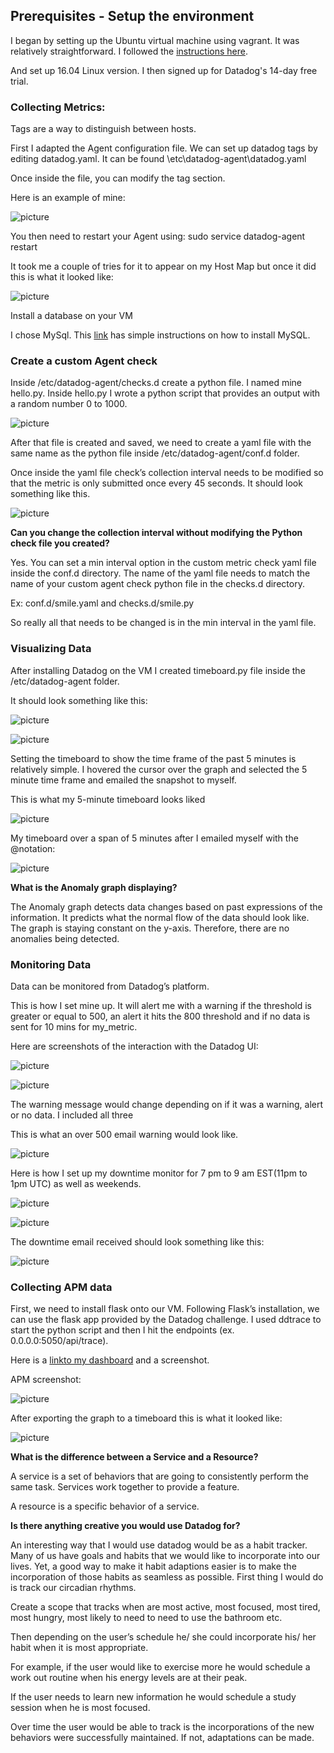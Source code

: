 
## Prerequisites - Setup the environment ###

I began by setting up the Ubuntu virtual machine using vagrant. It was relatively straightforward. I followed the [instructions here](https://www.vagrantup.com/intro/getting-started/). 

And set up 16.04 Linux version. I then signed up for Datadog's 14-day free trial.

### Collecting Metrics: ###

Tags are a way to distinguish between hosts. 

First I adapted the Agent configuration file. We can set up datadog tags by editing datadog.yaml. It can be found \etc\datadog-agent\datadog.yaml

Once inside the file, you can modify the tag section.

Here is an example of mine:

![picture](./img/1.png)

You then need to restart your Agent using: sudo service datadog-agent restart

It took me a couple of tries for it to appear on my Host Map but once it did this is what it looked like:

![picture](./img/2.png)

Install a database on your VM

I chose MySql. This [link](https://support.rackspace.com/how-to/installing-mysql-server-on-ubuntu/) has simple instructions on how to install MySQL.

### Create a custom Agent check ### 

Inside /etc/datadog-agent/checks.d create a python file. I named mine hello.py. Inside hello.py I wrote a python script that provides an output with a random number 0 to 1000.

![picture](./img/3.png)

 After that file is created and saved, we need to create a yaml file with the same name as the python file inside /etc/datadog-agent/conf.d folder. 

Once inside the yaml file check’s collection interval needs to be modified so that the metric is only submitted once every 45 seconds. It should look something like this. 

![picture](./img/4.png)

**Can you change the collection interval without modifying the Python check file you created?**

Yes. You can set a min interval option in the custom metric check yaml file inside the conf.d directory. The name of the yaml file needs to match the name of your custom agent check python file in the checks.d directory. 

Ex: conf.d/smile.yaml and checks.d/smile.py

So really all that needs to be changed is in the min interval in the yaml file.

### Visualizing Data ###

After installing Datadog on the VM I created timeboard.py file inside the /etc/datadog-agent folder. 

It should look something like this:

![picture](./img/5.png)

![picture](./img/6.png)

Setting the timeboard to show the time frame of the past 5 minutes is relatively simple. I hovered the cursor over the graph and selected the 5 minute time frame and emailed the snapshot to myself.

This is what my 5-minute timeboard looks liked

![picture](./img/16.png)

My timeboard over a span of 5 minutes after I emailed myself with the @notation:

![picture](./img/7.png)

**What is the Anomaly graph displaying?**

The Anomaly graph detects data changes based on past expressions of the information. It predicts what the normal flow of the data should look like. The graph is staying constant on the y-axis. Therefore, there are no anomalies being detected.

### Monitoring Data ###

Data can be monitored from Datadog’s platform. 

 This is how I set mine up. It will alert me with a warning if the threshold is greater or equal to 500, an alert it hits the 800 threshold and if no data is sent for 10 mins for my_metric.

 Here are screenshots of the interaction with the Datadog UI:

![picture](./img/8.png)

![picture](./img/9.png)

The warning message would change depending on if it was a warning, alert or no data. I included all three

This is what an over 500 email warning would look like.

![picture](./img/17.png)

Here is how I set up my downtime monitor for 7 pm to 9 am EST(11pm to 1pm UTC) as well as weekends.

![picture](./img/11.png)

![picture](./img/12.png)

The downtime email received should look something like this:

![picture](./img/10.png)

### Collecting APM data ###

First, we need to install flask onto our VM. Following Flask’s installation, we can use the flask app provided by the Datadog challenge. I used ddtrace to start the python script and then I hit the endpoints (ex. 0.0.0.0:5050/api/trace).

Here is a [linkto my dashboard](https://app.datadoghq.com/dash/856222/training-timeboard-for-hiring-engineers-exercise?live=true&page=0&is_auto=false&from_ts=1531179455884&to_ts=1531265855884&tile_size=m) and a screenshot.

APM screenshot:

![picture](./img/13.png)

After exporting the graph to a timeboard this is what it looked like:

![picture](./img/14.png)

**What is the difference between a Service and a Resource?**

A service is a set of behaviors that are going to consistently perform the same task.  Services work together to provide a feature.

A resource is a specific behavior of a service. 

**Is there anything creative you would use Datadog for?**

An interesting way that I would use datadog would be as a habit tracker. Many of us have goals and habits that we would like to incorporate into our lives. Yet, a good way to make it habit adaptions easier is to make the incorporation of those habits as seamless as possible. First thing I would do is track our circadian rhythms.

Create a scope that tracks when are most active, most focused, most tired, most hungry, most likely to need to need to use the bathroom etc.

Then depending on the user’s schedule he/ she could incorporate his/ her habit when it is most appropriate.

For example, if the user would like to exercise more he would schedule a work out routine when his energy levels are at their peak.

If the user needs to learn new information he would schedule a study session when he is most focused.

Over time the user would be able to track is the incorporations of the new behaviors were successfully maintained. If not, adaptations can be made.


